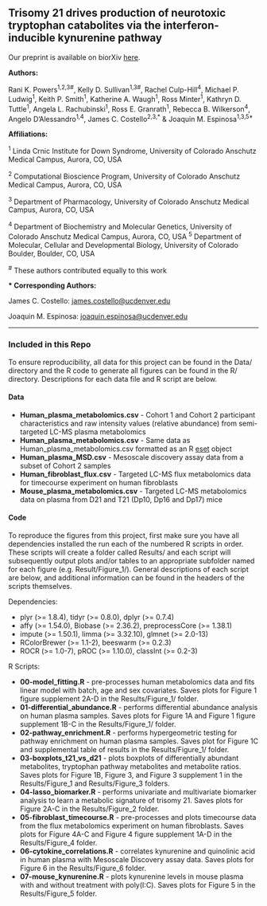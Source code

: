 ## Trisomy 21 drives production of neurotoxic tryptophan catabolites via the interferon-inducible kynurenine pathway

Our preprint is available on biorXiv [here](https://www.biorxiv.org/).

**Authors:**

Rani K. Powers<sup>1,2,3#</sup>, Kelly D. Sullivan<sup>1,3#</sup>, Rachel Culp-Hill<sup>4</sup>, Michael P. Ludwig<sup>1</sup>, Keith P. Smith<sup>1</sup>, Katherine A. Waugh<sup>1</sup>, Ross Minter<sup>1</sup>, Kathryn D. Tuttle<sup>1</sup>, Angela L. Rachubinski<sup>1</sup>, Ross E. Granrath<sup>1</sup>, Rebecca B. Wilkerson<sup>4</sup>, Angelo D’Alessandro<sup>1,4</sup>, James C. Costello<sup>2,3,&ast;</sup> & Joaquin M. Espinosa<sup>1,3,5&ast;</sup>

**Affiliations:**

<sup>1</sup> Linda Crnic Institute for Down Syndrome, University of Colorado Anschutz Medical Campus, Aurora, CO, USA 

<sup>2</sup> Computational Bioscience Program, University of Colorado Anschutz Medical Campus, Aurora, CO, USA 

<sup>3</sup> Department of Pharmacology, University of Colorado Anschutz Medical Campus, Aurora, CO, USA 

<sup>4</sup> Department of Biochemistry and Molecular Genetics, University of Colorado Anschutz Medical Campus,
Aurora, CO, USA
<sup>5</sup> Department of Molecular, Cellular and Developmental Biology, University of Colorado Boulder, Boulder, CO, USA

<sup>#</sup> These authors contributed equally to this work

**&ast; Corresponding Authors:**

James C. Costello: james.costello@ucdenver.edu

Joaquin M. Espinosa: joaquin.espinosa@ucdenver.edu

---

### Included in this Repo

To ensure reproducibility, all data for this project can be found in the Data/ directory and the R code to generate all figures can be found in the R/ directory. Descriptions for each data file and R script are below.

#### Data

* **Human_plasma_metabolomics.csv** - Cohort 1 and Cohort 2 participant characteristics and raw intensity values (relative abundance) from semi-targeted LC-MS plasma metabolomics
* **Human_plasma_metabolomics.csv** - Same data as Human_plasma_metabolomics.csv formatted as an R [eset](https://www.bioconductor.org/packages/3.7/bioc/vignettes/Biobase/inst/doc/ExpressionSetIntroduction.pdf) object
* **Human_plasma_MSD.csv** - Mesoscale discovery assay data from a subset of Cohort 2 samples
* **Human_fibroblast_flux.csv** - Targeted LC-MS flux metabolomics data for timecourse experiment on human fibroblasts
* **Mouse_plasma_metabolomics.csv** - Targeted LC-MS metabolomics data on plasma from D21 and T21 (Dp10, Dp16 and Dp17) mice

#### Code

To reproduce the figures from this project, first make sure you have all dependencies installed the run each of the numbered R scripts in order. These scripts will create a folder called Results/ and each script will subsequently output plots and/or tables to an appropriate subfolder named for each figure (e.g. Result/Figure_1/). General descriptions of each script are below, and additional information can be found in the headers of the scripts themselves.

Dependencies:

* plyr (>= 1.8.4), tidyr (>= 0.8.0), dplyr (>= 0.7.4)
* affy (>= 1.54.0), Biobase (>= 2.36.2), preprocessCore (>= 1.38.1)
* impute (>= 1.50.1), limma (>= 3.32.10), glmnet (>= 2.0-13)
* RColorBrewer (>= 1.1-2), beeswarm (>= 0.2.3)
* ROCR (>= 1.0-7), pROC (>= 1.10.0), classInt (>= 0.2-3)

R Scripts:

* **00-model_fitting.R** - pre-processes human metabolomics data and fits linear model with batch, age and sex covariates. Saves plots for Figure 1 figure supplement 2A-D in the Results/Figure_1/ folder.
* **01-differential_abundance.R** - performs differential abundance analysis on human plasma samples. Saves plots for Figure 1A and Figure 1 figure supplement 1B-C in the Results/Figure_1/ folder.
* **02-pathway_enrichment.R** - performs hypergeometric testing for pathway enrichment on human plasma samples. Saves plot for Figure 1C and supplemental table of results in the Results/Figure_1/ folder.
* **03-boxplots_t21_vs_d21** - plots boxplots of differentially abundant metabolites, tryptophan pathway metabolites and metabolite ratios. Saves plots for Figure 1B, Figure 3, and Figure 3 supplement 1 in the Results/Figure_1 and Results/Figure_3 folders.
* **04-lasso_biomarker.R** - performs univariate and multivariate biomarker analysis to learn a metabolic signature of trisomy 21. Saves plots for Figure 2A-C in the Results/Figure_2 folder.
* **05-fibroblast_timecourse.R** - pre-processes and plots timecourse data from the flux metabolomics experiment on human fibroblasts. Saves plots for Figure 4A-C and Figure 4 figure supplement 1A-D in the Results/Figure_4 folder.
* **06-cytokine_correlations.R** - correlates kynurenine and quinolinic acid in human plasma with Mesoscale Discovery assay data. Saves plots for Figure 6 in the Results/Figure_6 folder.
* **07-mouse_kynurenine.R** - plots kynurenine levels in mouse plasma with and without treatment with poly(I:C). Saves plots for Figure 5 in the Results/Figure_5 folder.


